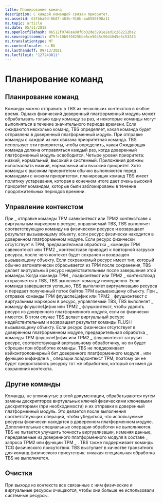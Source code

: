 ```yaml
---
title: Планирование команд
description: С каждой командой связан приоритет.
ms.assetid: 63f6ba9d-0b87-403b-916b-aa8550f98a11
ms.topic: article
ms.date: 05/31/2018
ms.openlocfilehash: 06512f0748aa88f6b32de3291e2ed1c262212ba2
ms.sourcegitcommit: d75fc10b9f0825bbe5ce5045c90d4045e3c53243
ms.translationtype: MT
ms.contentlocale: ru-RU
ms.lasthandoff: 09/13/2021
ms.locfileid: "127243811"
---
```

# <a name="command-scheduling"></a>Планирование команд

## <a name="command-scheduling"></a>Планирование команд

Команды можно отправить в TBS из нескольких контекстов в любое время. Однако физический доверенный платформенный модуль может обрабатывать только одну команду за раз, и некоторые команды могут выполняться в течение значительного периода времени. Если ожидаются несколько команд, TBS определяет, какая команда будет отправлена в доверенный платформенный модуль. При отправке команды с каждой из них связана приоритетная команда. TBS использует эти приоритеты, чтобы определить, какая Ожидающая команда должна отправляться каждый раз, когда доверенный платформенный модуль освободится. Четыре уровня приоритета: низкий, нормальный, высокий и системный. Приложения должны использовать низкий, нормальный или высокий приоритет. Хотя команды с высоким приоритетом обычно выполняются перед командами с низким приоритетом, планировщик команд TBS имеет политику устаревания, которая в конечном итоге дает очень высокий приоритет командам, которые были заблокированы в течение продолжительных периодов времени.

## <a name="context-management"></a>Управление контекстом

При \_ отправке команды TPM савеконтекст или TPM2 контекстсаве с виртуальным маркером в ресурс, управляемый TBS, TBS выполняет соответствующую команду на физическом ресурсе и возвращает результат вызывающему объекту, если ресурс физически находится в доверенном платформенном модуле. Если ресурс физически отсутствует в TPM, предварительная обработка \_ команды TPM савеконтекст или TPM2 \_ контекстсаве приводит к повторной загрузке ресурса, после чего контекст будет сохранен и возвращен вызывающему объекту. Если сохраняемый ресурс имеет тип, который обычно автоматически сбрасывается из TPM после сохранения, TBS делает виртуальный ресурс недействительным после завершения этой команды. Когда команда TPM \_ лоадконтекст или TPM2 \_ контекстлоад отправляется в TBS, TBS выполняет команду немедленно. Если команда завершается успешно, TBS выполняет виртуализацию ресурса и передает полученный поток байтов TPM вызывающему объекту. При \_ отправке команды TPM флушспеЦифик или TPM2 \_ флушконтекст с виртуальным маркером в ресурс, управляемый TBS, TBS выполняет \_ команду флушспеЦифик или TPM2 \_ флушконтекст, чтобы удалить ресурс из доверенного платформенного модуля, если он физически имеется. В этом случае TBS делает виртуальный ресурс недействительным и возвращает результат команды FLUSH вызывающему объекту. Если ресурс физически отсутствует в доверенном платформенном модуле, предварительная обработка \_ команды TPM флушспеЦифик или TPM2 \_ флушконтекст загрузит ресурс, соответствующий виртуальному обработчику, но он будет сброшен при обработке команды. TBS не поддерживает кэйконтроловнерный бит доверенного платформенного модуля \_ или функцию кифандле в \_ операции лоадконтекст TPM, поэтому он не будет предоставлять ресурсу тот же обработчик, который он имел до сохранения контекста.

## <a name="other-commands"></a>Другие команды

Команды, не упомянутые в этой документации, обрабатываются путем замены дескрипторов виртуальных ключей физическими ключевыми дескрипторами (при необходимости) и их отправки в доверенный платформенный модуль. Это делается после выполнения соответствующих операций, чтобы убедиться, что используемые ресурсы физически находятся в доверенном платформенном модуле. Дополнительные специальные операции обработки не выполняются. TBS не пытается улучшить точность виртуализации, изменяя данные, передаваемые из доверенного платформенного модуля в составе \_ запроса TPM2 или функции TPM \_ . TBS также поддерживает команды TCG физического присутствия. TBS выступает в качестве транзитного для команд физического присутствия; никакая специальная обработка TBS не выполняется.

## <a name="cleanup"></a>Очистка

При выходе из контекста все связанные с ним физические и виртуальные ресурсы очищаются, чтобы они больше не использовали системные ресурсы.

 

 




